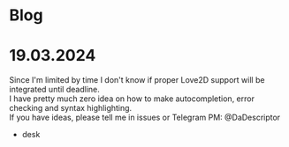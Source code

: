 # Blog

# 19.03.2024
Since I'm limited by time I don't know if proper Love2D support will be integrated until deadline.  
I have pretty much zero idea on how to make autocompletion, error checking and syntax highlighting.  
If you have ideas, please tell me in issues or Telegram PM: @DaDescriptor  
- desk
